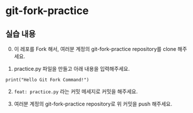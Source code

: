 # git-fork-practice

## 실습 내용

0. 이 레포를 Fork 해서, 여러분 계정의 git-fork-practice repository를 clone 해주세요.

1. practice.py 파일을 만들고 아래 내용을 입력해주세요.
```
print("Hello Git Fork Command!")
```

2. `feat: practice.py` 라는 커밋 메세지로 커밋을 해주세요.
 
3. 여러분 계정의 git-fork-practice repository로 위 커밋을 push 해주세요.


